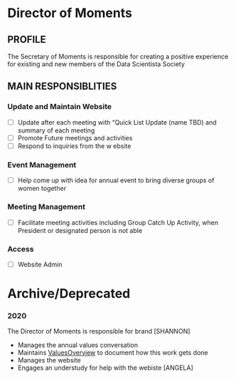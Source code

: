 # Director of Moments

## PROFILE
The Secretary of Moments is responsible for creating a positive experience for existing and new members of the Data Scientista Society

## MAIN RESPONSIBLITIES

### Update and Maintain Website
- [ ] Update after each meeting with “Quick List Update (name TBD) and summary of each meeting
- [ ] Promote Future meetings and activities
- [ ] Respond to inquiries from the w ebsite

### Event Management
- [ ] Help come up with idea for annual event to bring diverse groups of women together 
 
### Meeting Management
- [ ] Facilitate meeting activities including Group Catch Up Activity, when President or designated person is not able 

### Access
- [ ] Website Admin

# Archive/Deprecated

### 2020 
The Director of Moments is responsible for brand [SHANNON]
* Manages the annual values conversation
* Maintains [ValuesOverview](../Values/ValuesOverview.md) to document how this work gets done
* Manages the website
* Engages an understudy for help with the webiste [ANGELA]